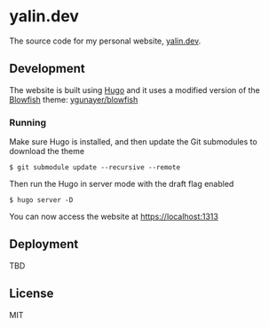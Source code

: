 # yalin.dev
The source code for my personal website, [yalin.dev](https://yalin.dev).

## Development
The website is built using [Hugo](https://gohugo.io/) and it uses a modified version of the [Blowfish](https://blowfish.page) theme: [ygunayer/blowfish](https://github.com/blowfish/ygunayer)

### Running
Make sure Hugo is installed, and then update the Git submodules to download the theme

```
$ git submodule update --recursive --remote
```

Then run the Hugo in server mode with the draft flag enabled

```
$ hugo server -D
```

You can now access the website at [https://localhost:1313](https://localhost:1313)

## Deployment
TBD

## License
MIT
